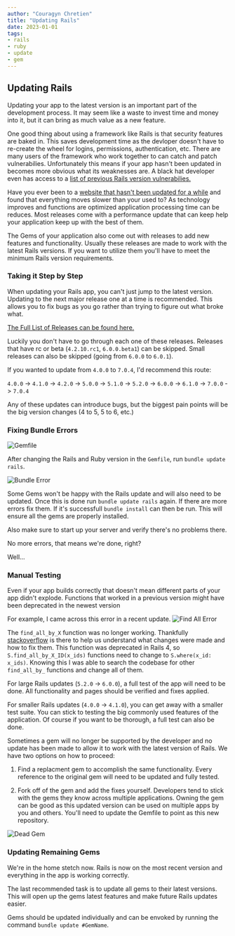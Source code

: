 ```yaml
---
author: "Couragyn Chretien"
title: "Updating Rails"
date: 2023-01-01
tags:
- rails
- ruby
- update
- gem
---
```


## Updating Rails
Updating your app to the latest version is an important part of the development process. It may seem like a waste to invest time and money into it, but it can bring as much value as a new feature.

One good thing about using a framework like Rails is that security features are baked in. This saves development time as the devloper doesn't have to re-create the wheel for logins, permissions, authentication, etc. There are many users of the framework who work together to can catch and patch vulnerabilies. Unfortunately this means if your app hasn't been updated in becomes more obvious what its weaknesses are. A black hat developer even has access to a [list of previous Rails version vulnerabilies.](https://www.cvedetails.com/vulnerability-list/vendor_id-12043/product_id-22569/Rubyonrails-Rails.html)

Have you ever been to a [website that hasn't been updated for a while](https://www.spacejam.com/) and found that everything moves slower than your used to? As technology improves and functions are optimized application processing time can be reduces. Most releases come with a performance update that can keep help your application keep up with the best of them.

The Gems of your application also come out with releases to add new features and functionality. Usually these releases are made to work with the latest Rails versions. If you want to utilize them you'll have to meet the minimum Rails version requirements.

### Taking it Step by Step

When updating your Rails app, you can't just jump to the latest version. Updating to the next major release one at a time is recommended. This allows you to fix bugs as you go rather than trying to figure out what broke what. 

[The Full List of Releases can be found here.](https://rubygems.org/gems/rails/versions)

Luckily you don't have to go through each one of these releases. Releases that have rc or beta (`4.2.10.rc1`, `6.0.0.beta1`) can be skipped. Small releases can also be skipped (going from `6.0.0` to `6.0.1`). 

If you wanted to update from `4.0.0` to `7.0.4`, I'd recommend this route:

`4.0.0` -> `4.1.0` -> `4.2.0` -> `5.0.0` -> `5.1.0` -> `5.2.0` -> `6.0.0` -> `6.1.0` -> `7.0.0` -> `7.0.4`

Any of these updates can introduce bugs, but the biggest pain points will be the big version changes (4 to 5, 5 to 6, etc.)

### Fixing Bundle Errors
![Gemfile](/blog/2022/12/updating-rails/upgraded-gemfile.png)

After changing the Rails and Ruby version in the `Gemfile`, run `bundle update rails`.

![Bundle Error](/blog/2022/12/updating-rails/bundle-error.png)

Some Gems won't be happy with the Rails update and will also need to be updated. Once this is done run `bundle update rails` again. If there are more errors fix them. If it's successfull `bundle install` can then be run. This will ensure all the gems are properly installed.

Also make sure to start up your server and verify there's no problems there.

No more errors, that means we're done, right?

Well...

### Manual Testing
Even if your app builds correctly that doesn't mean different parts of your app didn't explode. Functions that worked in a previous version might have been deprecated in the newest version

For example, I came across this error in a recent update.
![Find All Error](/blog/2022/12/updating-rails/find-all-by.png)

The `find_all_by_X` function was no longer working. Thankfully [stackoverflow](https://stackoverflow.com/questions/59445783/undefined-method-find-all-by-x) is there to help us understand what changes were made and how to fix them. This function was deprecated in Rails 4, so `S.find_all_by_X_ID(x_ids)` functions need to change to `S.where(x_id: x_ids)`. Knowing this I was able to search the codebase for other `find_all_by_` functions and change all of them.

For large Rails updates (`5.2.0` -> `6.0.0`), a full test of the app will need to be done. All functionality and pages should be verified and fixes applied.

For smaller Rails updates (`4.0.0` -> `4.1.0`), you can get away with a smaller test suite. You can stick to testing the big commonly used features of the application. Of course if you want to be thorough, a full test can also be done.

Sometimes a gem will no longer be supported by the developer and no update has been made to allow it to work with the latest version of Rails. We have two options on how to proceed:

1. Find a replacment gem to accomplish the same functionality. Every reference to the original gem will need to be updated and fully tested.

2. Fork off of the gem and add the fixes yourself. Developers tend to stick with the gems they know across multiple applications. Owning the gem can be good as this updated version can be used on multiple apps by you and others. You'll need to update the Gemfile to point as this new repository.

![Dead Gem](/blog/2022/12/updating-rails/dead-gem.png)

### Updating Remaining Gems
We're in the home stetch now. Rails is now on the most recent version and everything in the app is working correctly.

The last recommended task is to update all gems to their latest versions. This will open up the gems latest features and make future Rails updates easier.

Gems should be updated individually and can be envoked by running the command `bundle update #GemName`.